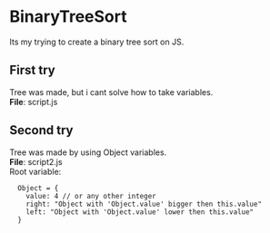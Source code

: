 # BinaryTreeSort
Its my trying to create a binary tree sort on JS. 

## First try
Tree was made, but i cant solve how to take variables.<br>
**File**: script.js

## Second try
Tree was made by using Object variables. <br>
**File**: script2.js<br>
Root variable:<br>
```
  Object = {
    value: 4 // or any other integer
    right: "Object with 'Object.value' bigger then this.value"
    left: "Object with 'Object.value' lower then this.value"
  }
```
